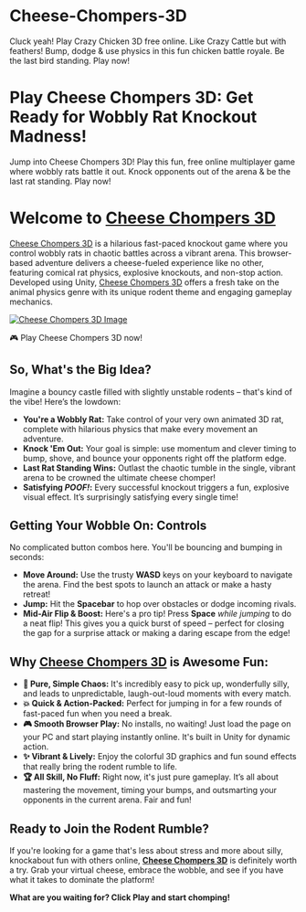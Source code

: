 # Cheese-Chompers-3D
Cluck yeah! Play Crazy Chicken 3D free online. Like Crazy Cattle but with feathers! Bump, dodge & use physics in this fun chicken battle royale. Be the last bird standing. Play now!
# Play Cheese Chompers 3D: Get Ready for Wobbly Rat Knockout Madness!

Jump into Cheese Chompers 3D! Play this fun, free online multiplayer game where wobbly rats battle it out. Knock opponents out of the arena & be the last rat standing. Play now!

# Welcome to [Cheese Chompers 3D](https://cheesechompers-3d.com)
[Cheese Chompers 3D](https://cheesechompers-3d.com) is a hilarious fast-paced knockout game where you control wobbly rats in chaotic battles across a vibrant arena. This browser-based adventure delivers a cheese-fueled experience like no other, featuring comical rat physics, explosive knockouts, and non-stop action. Developed using Unity, [Cheese Chompers 3D](https://cheesechompers-3d.com) offers a fresh take on the animal physics genre with its unique rodent theme and engaging gameplay mechanics.

[![Cheese Chompers 3D Image](https://public-image.fafafa.ai/cm9vhsbui002lqvra6k9ylaf0/2025-04-24/images/1745507847370-izj529.png)](https://cheesechompers-3d.com)

🎮 Play Cheese Chompers 3D now!

## So, What's the Big Idea?

Imagine a bouncy castle filled with slightly unstable rodents – that's kind of the vibe! Here’s the lowdown:

*   **You're a Wobbly Rat:** Take control of your very own animated 3D rat, complete with hilarious physics that make every movement an adventure.
*   **Knock 'Em Out:** Your goal is simple: use momentum and clever timing to bump, shove, and bounce your opponents right off the platform edge.
*   **Last Rat Standing Wins:** Outlast the chaotic tumble in the single, vibrant arena to be crowned the ultimate cheese chomper!
*   **Satisfying *POOF!*:** Every successful knockout triggers a fun, explosive visual effect. It’s surprisingly satisfying every single time!

## Getting Your Wobble On: Controls

No complicated button combos here. You'll be bouncing and bumping in seconds:

*   **Move Around:** Use the trusty **WASD** keys on your keyboard to navigate the arena. Find the best spots to launch an attack or make a hasty retreat!
*   **Jump:** Hit the **Spacebar** to hop over obstacles or dodge incoming rivals.
*   **Mid-Air Flip & Boost:** Here's a pro tip! Press **Space** *while jumping* to do a neat flip! This gives you a quick burst of speed – perfect for closing the gap for a surprise attack or making a daring escape from the edge!

## Why [Cheese Chompers 3D](https://cheesechompers-3d.com) is Awesome Fun:

*   **🧀 Pure, Simple Chaos:** It's incredibly easy to pick up, wonderfully silly, and leads to unpredictable, laugh-out-loud moments with every match.
*   **💥 Quick & Action-Packed:** Perfect for jumping in for a few rounds of fast-paced fun when you need a break.
*   **🎮 Smooth Browser Play:** No installs, no waiting! Just load the page on your PC and start playing instantly online. It's built in Unity for dynamic action.
*   **✨ Vibrant & Lively:** Enjoy the colorful 3D graphics and fun sound effects that really bring the rodent rumble to life.
*   **🏆 All Skill, No Fluff:** Right now, it's just pure gameplay. It’s all about mastering the movement, timing your bumps, and outsmarting your opponents in the current arena. Fair and fun!

## Ready to Join the Rodent Rumble?

If you're looking for a game that's less about stress and more about silly, knockabout fun with others online, **[Cheese Chompers 3D](https://cheesechompers-3d.com)** is definitely worth a try. Grab your virtual cheese, embrace the wobble, and see if you have what it takes to dominate the platform!

**What are you waiting for? Click Play and start chomping!**

